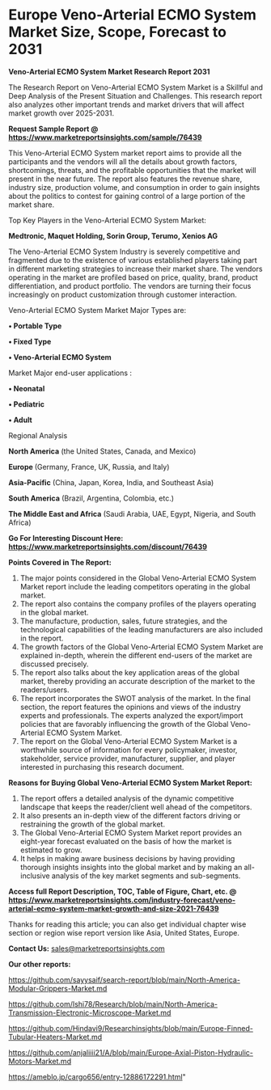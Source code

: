 # Europe Veno-Arterial ECMO System Market Size, Scope, Forecast to 2031

<strong>Veno-Arterial ECMO System Market Research Report 2031</strong>

The Research Report on Veno-Arterial ECMO System Market is a Skillful and Deep Analysis of the Present Situation and Challenges. This research report also analyzes other important trends and market drivers that will affect market growth over 2025-2031.

<strong>Request Sample Report @ <a href=https://www.marketreportsinsights.com/sample/76439>https://www.marketreportsinsights.com/sample/76439</a></strong>

This Veno-Arterial ECMO System market report aims to provide all the participants and the vendors will all the details about growth factors, shortcomings, threats, and the profitable opportunities that the market will present in the near future. The report also features the revenue share, industry size, production volume, and consumption in order to gain insights about the politics to contest for gaining control of a large portion of the market share.

Top Key Players in the Veno-Arterial ECMO System Market:

<strong>Medtronic, Maquet Holding, Sorin Group, Terumo, Xenios AG</strong>

The Veno-Arterial ECMO System Industry is severely competitive and fragmented due to the existence of various established players taking part in different marketing strategies to increase their market share. The vendors operating in the market are profiled based on price, quality, brand, product differentiation, and product portfolio. The vendors are turning their focus increasingly on product customization through customer interaction.

Veno-Arterial ECMO System Market Major Types are:

<strong>• Portable Type

• Fixed Type

• Veno-Arterial ECMO System</strong>

Market Major end-user applications :

<strong>• Neonatal

• Pediatric

• Adult</strong>

Regional Analysis

</u><strong><b>North America</b></strong> (the United States, Canada, and Mexico)

<strong><b>Europe </b></strong>(Germany, France, UK, Russia, and Italy)

<strong><b>Asia-Pacific</b></strong> (China, Japan, Korea, India, and Southeast Asia)

<strong><b>South America</b></strong> (Brazil, Argentina, Colombia, etc.)

<strong><b>The Middle East and Africa</b></strong> (Saudi Arabia, UAE, Egypt, Nigeria, and South Africa)

<strong>Go For Interesting Discount Here: <a href=https://www.marketreportsinsights.com/discount/76439>https://www.marketreportsinsights.com/discount/76439</a></strong>

<strong>Points Covered in The Report:</strong>
<ol>
  <li>The major points considered in the Global Veno-Arterial ECMO System Market report include the leading competitors operating in the global market.</li>
  <li>The report also contains the company profiles of the players operating in the global market.</li>
  <li>The manufacture, production, sales, future strategies, and the technological capabilities of the leading manufacturers are also included in the report.</li>
  <li>The growth factors of the Global Veno-Arterial ECMO System Market are explained in-depth, wherein the different end-users of the market are discussed precisely.</li>
  <li>The report also talks about the key application areas of the global market, thereby providing an accurate description of the market to the readers/users.</li>
  <li>The report incorporates the SWOT analysis of the market. In the final section, the report features the opinions and views of the industry experts and professionals. The experts analyzed the export/import policies that are favorably influencing the growth of the Global Veno-Arterial ECMO System Market.</li>
  <li>The report on the Global Veno-Arterial ECMO System Market is a worthwhile source of information for every policymaker, investor, stakeholder, service provider, manufacturer, supplier, and player interested in purchasing this research document.</li>
</ol>
<strong>Reasons for Buying Global Veno-Arterial ECMO System Market Report:</strong>

<ol>
  <li>The report offers a detailed analysis of the dynamic competitive landscape that keeps the reader/client well ahead of the competitors.</li>
  <li>It also presents an in-depth view of the different factors driving or restraining the growth of the global market.</li>
  <li>The Global Veno-Arterial ECMO System Market report provides an eight-year forecast evaluated on the basis of how the market is estimated to grow.</li>
  <li>It helps in making aware business decisions by having providing thorough insights insights into the global market and by making an all-inclusive analysis of the key market segments and sub-segments.</li>
</ol>
<strong>Access full Report Description, TOC, Table of Figure, Chart, etc. @ <a href=https://www.marketreportsinsights.com/industry-forecast/veno-arterial-ecmo-system-market-growth-and-size-2021-76439>https://www.marketreportsinsights.com/industry-forecast/veno-arterial-ecmo-system-market-growth-and-size-2021-76439</a></strong>


Thanks for reading this article; you can also get individual chapter wise section or region wise report version like Asia, United States, Europe.

<strong>Contact Us:</strong>
sales@marketreportsinsights.com

<strong>Our other reports:</strong>

<a href=https://github.com/sayysaif/search-report/blob/main/North-America-Modular-Grippers-Market.md>https://github.com/sayysaif/search-report/blob/main/North-America-Modular-Grippers-Market.md</a>

<a href=https://github.com/Ishi78/Research/blob/main/North-America-Transmission-Electronic-Microscope-Market.md>https://github.com/Ishi78/Research/blob/main/North-America-Transmission-Electronic-Microscope-Market.md</a>

<a href=https://github.com/Hindavi9/Researchinsights/blob/main/Europe-Finned-Tubular-Heaters-Market.md>https://github.com/Hindavi9/Researchinsights/blob/main/Europe-Finned-Tubular-Heaters-Market.md</a>

<a href=https://github.com/anjaliiii21/A/blob/main/Europe-Axial-Piston-Hydraulic-Motors-Market.md>https://github.com/anjaliiii21/A/blob/main/Europe-Axial-Piston-Hydraulic-Motors-Market.md</a>

<a href=https://ameblo.jp/cargo656/entry-12886172291.html>https://ameblo.jp/cargo656/entry-12886172291.html</a>"
